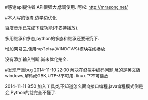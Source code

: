 ﻿#感谢api提供者
API很强大,低调使用.
阿松: http://mrasong.net/ 

#本人写的很渣,边学边优化

百度音乐已完成下载功能(不支持播放).

多用继承和多态,python的多态和继承还要研究下.

增加网易云,使用mp3play(WINDOWS)模块在线播放.

没有添加输入判断,尚未优化完全.

#发现严重bug
2014-11-10 22:00
解决在终端中编码问题,我的是英文版 windows,解码成GBK,UTF-8不可用.
linux 下不可播放

2014-11-11 8:50
加入工具类,不知道怎么面向接口编程,java编程模式倒是会,Python的就完全不懂了.